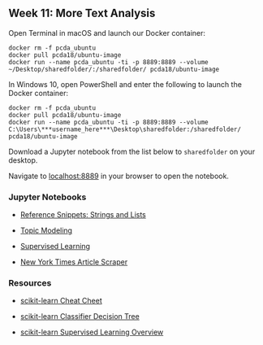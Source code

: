 ## Week 11: More Text Analysis


Open Terminal in macOS and launch our Docker container:

```
docker rm -f pcda_ubuntu
docker pull pcda18/ubuntu-image
docker run --name pcda_ubuntu -ti -p 8889:8889 --volume ~/Desktop/sharedfolder/:/sharedfolder/ pcda18/ubuntu-image
```

In Windows 10, open PowerShell and enter the following to launch the Docker container:

```
docker rm -f pcda_ubuntu
docker pull pcda18/ubuntu-image
docker run --name pcda_ubuntu -ti -p 8889:8889 --volume C:\Users\***username_here***\Desktop\sharedfolder:/sharedfolder/ pcda18/ubuntu-image
```

Download a Jupyter notebook from the list below to `sharedfolder` on your desktop.


Navigate to [localhost:8889](localhost:8889) in your browser to open the notebook.


### Jupyter Notebooks

- [Reference Snippets: Strings and Lists](https://github.com/pcda18/pcda18.github.io/blob/master/copy_me/Strings_and_Lists_done.ipynb)

- [Topic Modeling](Week-11_Topic-Modeling.ipynb)

- [Supervised Learning](Week-11_Supervised_Learning.ipynb)

- [New York Times Article Scraper](Week-11_NYT_Article_Scrape.ipynb)


### Resources

- [scikit-learn Cheat Cheet](https://s3.amazonaws.com/assets.datacamp.com/blog_assets/Scikit_Learn_Cheat_Sheet_Python.pdf)

- [scikit-learn Classifier Decision Tree](http://scikit-learn.org/stable/tutorial/machine_learning_map/index.html)

- [scikit-learn Supervised Learning Overview](http://scikit-learn.org/stable/tutorial/statistical_inference/supervised_learning.html)

